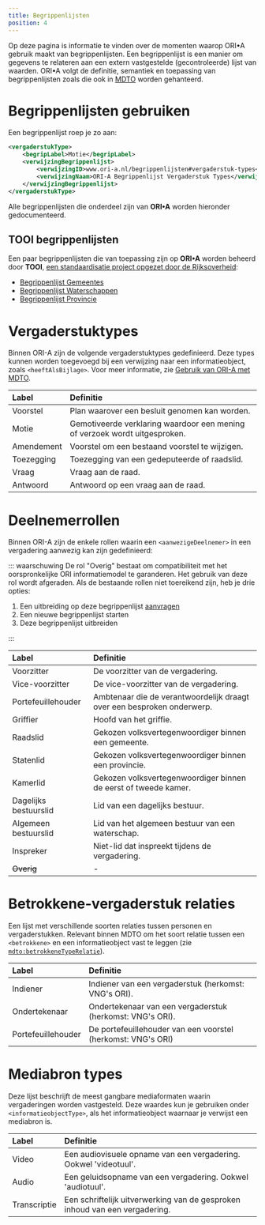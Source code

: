 ```yaml
---
title: Begrippenlijsten
position: 4
---
```

<!-- Het lijkt me een goed idee om te beginnen met een algemeen stuk over het hoe en waarom van begrippenlijsten en hun nut bij standaardisatie. Eventueel met link naar de MDTO en TOOI begrippenlijsten. -->

Op deze pagina is informatie te vinden over de momenten waarop ORI•A gebruik maakt van begrippenlijsten. Een begrippenlijst is een manier om gegevens te relateren aan een extern vastgestelde (gecontroleerde) lijst van waarden. ORI•A volgt de definitie, semantiek en toepassing van begrippenlijsten zoals die ook in [MDTO](https://www.nationaalarchief.nl/archiveren/mdto/begripbegrippenlijst) worden gehanteerd.


# Begrippenlijsten gebruiken

Een begrippenlijst roep je zo aan:

``` xml
<vergaderstukType>
    <begripLabel>Motie</begripLabel>
    <verwijzingBegrippenlijst>
        <verwijzingID>www.ori-a.nl/begrippenlijsten#vergaderstuk-types</verwijzingID>
        <verwijzingNaam>ORI-A Begrippenlijst Vergaderstuk Types</verwijzingNaam>
    </verwijzingBegrippenlijst>
</vergaderstukType>
```

Alle begrippenlijsten die onderdeel zijn van **ORI•A** worden hieronder gedocumenteerd.

## TOOI begrippenlijsten

Een paar begrippenlijsten die van toepassing zijn op **ORI•A** worden beheerd door **TOOI**, [een standaardisatie project opgezet door de Rijksoverheid](https://standaarden.overheid.nl/tooi/doc/tooi-registers/):

* [Begrippenlijst Gemeentes](https://identifier.overheid.nl/tooi/set/rwc_gemeenten_compleet/4)
* [Begrippenlijst Waterschappen](https://identifier.overheid.nl/tooi/set/rwc_gemeenten_compleet/4)
* [Begrippenlijst Provincie](https://identifier.overheid.nl/tooi/set/rwc_gemeenten_compleet/4)


# Vergaderstuktypes

Binnen ORI-A zijn de volgende vergaderstuktypes gedefinieerd. Deze types kunnen worden toegevoegd bij een verwijzing naar een informatieobject, zoals `<heeftAlsBijlage>`. Voor meer informatie, zie [Gebruik van ORI-A met MDTO](tutorial#gebruik-van-ori-a-met-mdto).

| Label      | Definitie                                                                  |
|:-----------|:---------------------------------------------------------------------------|
| Voorstel   | Plan waarover een besluit genomen kan worden.                              |
| Motie      | Gemotiveerde verklaring waardoor een mening of verzoek wordt uitgesproken. |
| Amendement | Voorstel om een bestaand voorstel te wijzigen.                             |
| Toezegging | Toezegging van een gedeputeerde of raadslid.                               |
| Vraag      | Vraag aan de raad.                                                         |
| Antwoord   | Antwoord op een vraag aan de raad.                                         |


# Deelnemerrollen

Binnen ORI-A zijn de enkele rollen waarin een `<aanwezigeDeelnemer>` in een vergadering aanwezig kan zijn gedefinieerd:

::: waarschuwing
De rol "Overig" bestaat om compatibiliteit met het oorspronkelijke ORI informatiemodel te garanderen. Het gebruik van deze rol wordt afgeraden. Als de bestaande rollen niet toereikend zijn, heb je drie opties:

1. Een uitbreiding op deze begrippenlijst [aanvragen](https://github.com/Regionaal-Archief-Rivierenland/ORI-A-Website/issues/new)
2. Een nieuwe begrippenlijst starten
3. Deze begrippenlijst uitbreiden

:::


| Label                 | Definitie                                                              |
|:----------------------|:-----------------------------------------------------------------------|
| Voorzitter            | De voorzitter van de vergadering.                                      |
| Vice-voorzitter       | De vice-voorzitter van de vergadering.                                 |
| Portefeuillehouder    | Ambtenaar die de verantwoordelijk draagt over een besproken onderwerp. |
| Griffier              | Hoofd van het griffie.                                                 |
| Raadslid              | Gekozen volksvertegenwoordiger binnen een gemeente.                    |
| Statenlid             | Gekozen volksvertegenwoordiger binnen een provincie.                   |
| Kamerlid              | Gekozen volksvertegenwoordiger binnen de eerst of tweede kamer.        |
| Dagelijks bestuurslid | Lid van een dagelijks bestuur.                                         |
| Algemeen bestuurslid  | Lid van het algemeen bestuur van een waterschap.                       |
| Inspreker             | Niet-lid dat inspreekt tijdens de vergadering.                         |
| <del>Overig</del>     | -                                                                      |

# Betrokkene-vergaderstuk relaties

Een lijst met verschillende soorten relaties tussen personen en vergaderstukken. Relevant binnen MDTO om het soort relatie tussen een `<betrokkene>` en een informatieobject vast te leggen (zie [`mdto:betrokkeneTypeRelatie`](https://www.nationaalarchief.nl/archiveren/mdto/betrokkeneTypeRelatie)).

<!-- ``` xml
<informatieobject>
    ...
    <betrokkene>
        <betrokkeneTypeRelatie>
			<begripLabel>Indiener</begripLabel>
			<begripBegrippenlijst>
				<verwijzingNaam>Betrokkene-vergaderstuk relaties</verwijzingNaam>
				<verwijzingIdentificatie>
                    <identificatieKenmerk>https://www.ori-a.nl/begrippenlijsten#betrokkene-vergaderstuk-relaties</identificatieKenmerk>
                    <identificatieBron>ORI-A</identificatieBron>
                </verwijzingIdentificatie>
			</begripBegrippenlijst>
		</betrokkeneTypeRelatie>
        <betrokkeneActor>
            <verwijzingNaam>J. De Vries</verwijzingNaam>
            <verwijzingIdentificatie>
                <identificatieKenmerk>n208</identificatieKenmerk>
                <identificatieBron>ORI-A/Parleaus</identificatieBron>
            </verwijzingIdentificatie>
        </betrokkeneActor>
    </betrokkene>
</informatieobject>
```
-->
| Label              | Definitie                                                    |
|:-------------------|:-------------------------------------------------------------|
| Indiener           | Indiener van een vergaderstuk (herkomst: VNG's ORI).         |
| Ondertekenaar      | Ondertekenaar van een vergaderstuk (herkomst: VNG's ORI).    |
| Portefeuillehouder | De portefeuillehouder van een voorstel (herkomst: VNG's ORI) |

# Mediabron types

Deze lijst beschrijft de meest gangbare mediaformaten waarin vergaderingen worden vastgesteld. Deze waardes kun je gebruiken onder `<informatieobjectType>`, als het informatieobject waarnaar je verwijst een mediabron is.


| Label        | Definitie                                                                   |
|:-------------|:----------------------------------------------------------------------------|
| Video        | Een audiovisuele opname van een vergadering. Ookwel 'videotuul'.            |
| Audio        | Een geluidsopname van een vergadering. Ookwel 'audiotuul'.                   |
| Transcriptie | Een schriftelijk uitverwerking van de gesproken inhoud van een vergadering. |


